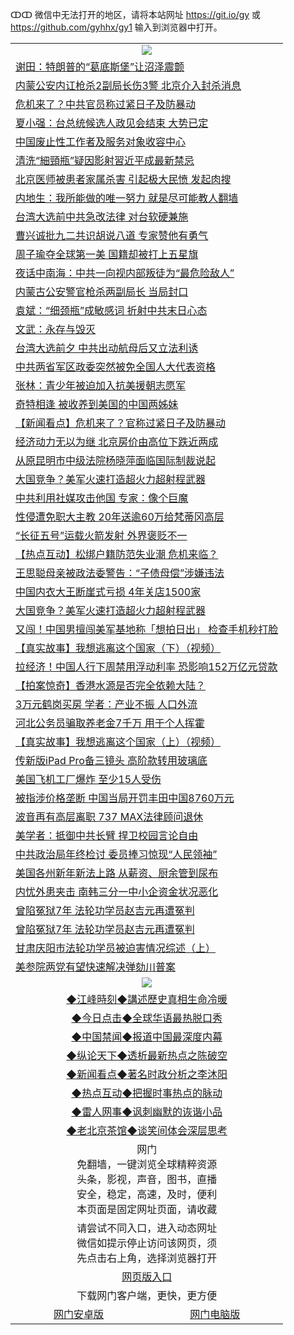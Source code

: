 ↀↀ 微信中无法打开的地区，请将本站网址 https://git.io/gy 或 https://github.com/gyhhx/gy1 输入到浏览器中打开。 

 <table>

  <tr>
    <td colspan="2" align=center><img src="https://cdn.jsdelivr.net/gh/gyoupiodf/im1/20190822-2.jpg"></td>
 </tr>
<tr><td colspan="2" align="left"><a href="https://xball.casa/oo.aspx?name=c1111863&key=eqxowaguscvmxdgc&from=gy">谢田：特朗普的“葛底斯堡”让沼泽震颤</a></td></tr>
<tr><td colspan="2" align="left"><a href="https://xball.casa/oo.aspx?name=c1111881&key=eqxowaguscvmxdgc&from=gy">内蒙公安内讧枪杀2副局长伤3警 北京介入封杀消息</a></td></tr>
<tr><td colspan="2" align="left"><a href="https://xball.casa/oo.aspx?name=c1111903&key=eqxowaguscvmxdgc&from=gy">危机来了？中共官员称过紧日子及防暴动</a></td></tr>
<tr><td colspan="2" align="left"><a href="https://xball.casa/oo.aspx?name=c1111894&key=eqxowaguscvmxdgc&from=gy">夏小强：台总统候选人政见会结束 大势已定</a></td></tr>
<tr><td colspan="2" align="left"><a href="https://xball.casa/oo.aspx?name=c1111877&key=eqxowaguscvmxdgc&from=gy">中国废止性工作者及服务对象收容中心</a></td></tr>
<tr><td colspan="2" align="left"><a href="https://xball.casa/oo.aspx?name=c1111905&key=eqxowaguscvmxdgc&from=gy">清洗“細頸瓶”疑因影射習近平成最新禁忌</a></td></tr>
<tr><td colspan="2" align="left"><a href="https://xball.casa/oo.aspx?name=c1111878&key=eqxowaguscvmxdgc&from=gy">北京医师被患者家属杀害 引起极大民愤 发起肉搜</a></td></tr>
<tr><td colspan="2" align="left"><a href="https://xball.casa/oo.aspx?name=c1111892&key=eqxowaguscvmxdgc&from=gy">内地生：我所能做的唯一努力 就是尽可能教人翻墙</a></td></tr>
<tr><td colspan="2" align="left"><a href="https://xball.casa/oo.aspx?name=c1111899&key=eqxowaguscvmxdgc&from=gy">台湾大选前中共急改法律 对台软硬兼施</a></td></tr>
<tr><td colspan="2" align="left"><a href="https://xball.casa/oo.aspx?name=c1111898&key=eqxowaguscvmxdgc&from=gy">曹兴诚批九二共识胡说八道 专家赞他有勇气</a></td></tr>
<tr><td colspan="2" align="left"><a href="https://xball.casa/oo.aspx?name=c1111873&key=eqxowaguscvmxdgc&from=gy">周子瑜夺全球第一美 国籍却被打上五星旗</a></td></tr>
<tr><td colspan="2" align="left"><a href="https://xball.casa/oo.aspx?name=c1111901&key=eqxowaguscvmxdgc&from=gy">夜话中南海：中共一向视内部叛徒为“最危险敌人”</a></td></tr>
<tr><td colspan="2" align="left"><a href="https://xball.casa/oo.aspx?name=c1111911&key=eqxowaguscvmxdgc&from=gy">内蒙古公安警官枪杀两副局长 当局封口</a></td></tr>
<tr><td colspan="2" align="left"><a href="https://xball.casa/oo.aspx?name=c1111893&key=eqxowaguscvmxdgc&from=gy">袁斌：“细颈瓶”成敏感词 折射中共末日心态</a></td></tr>
<tr><td colspan="2" align="left"><a href="https://xball.casa/oo.aspx?name=c1111882&key=eqxowaguscvmxdgc&from=gy">文武：永存与毁灭</a></td></tr>
<tr><td colspan="2" align="left"><a href="https://xball.casa/oo.aspx?name=c1111900&key=eqxowaguscvmxdgc&from=gy">台湾大选前夕 中共出动航母后又立法利诱</a></td></tr>
<tr><td colspan="2" align="left"><a href="https://xball.casa/oo.aspx?name=c1111884&key=eqxowaguscvmxdgc&from=gy">中共两省军区政委突然被免全国人大代表资格</a></td></tr>
<tr><td colspan="2" align="left"><a href="https://xball.casa/oo.aspx?name=c1111880&key=eqxowaguscvmxdgc&from=gy">张林：青少年被迫加入抗美援朝志愿军</a></td></tr>
<tr><td colspan="2" align="left"><a href="https://xball.casa/oo.aspx?name=c1111891&key=eqxowaguscvmxdgc&from=gy">奇特相逢 被收养到美国的中国两姊妹</a></td></tr>
<tr><td colspan="2" align="left"><a href="https://xball.casa/oo.aspx?name=c1111904&key=eqxowaguscvmxdgc&from=gy">【新闻看点】危机来了？官称过紧日子及防暴动</a></td></tr>
<tr><td colspan="2" align="left"><a href="https://xball.casa/oo.aspx?name=c1111908&key=eqxowaguscvmxdgc&from=gy">经济动力无以为继 北京房价由高位下跌近两成</a></td></tr>
<tr><td colspan="2" align="left"><a href="https://xball.casa/oo.aspx?name=c1111895&key=eqxowaguscvmxdgc&from=gy">从原昆明市中级法院杨晓萍面临国际制裁说起</a></td></tr>
<tr><td colspan="2" align="left"><a href="https://xball.casa/oo.aspx?name=c1111902&key=eqxowaguscvmxdgc&from=gy">大国竞争？美军火速打造超火力超射程武器</a></td></tr>
<tr><td colspan="2" align="left"><a href="https://xball.casa/oo.aspx?name=c1111897&key=eqxowaguscvmxdgc&from=gy">中共利用社媒攻击他国 专家：像个巨魔</a></td></tr>
<tr><td colspan="2" align="left"><a href="https://xball.casa/oo.aspx?name=c1111889&key=eqxowaguscvmxdgc&from=gy">性侵遭免职大主教 20年送逾60万给梵蒂冈高层</a></td></tr>
<tr><td colspan="2" align="left"><a href="https://xball.casa/oo.aspx?name=c1111913&key=eqxowaguscvmxdgc&from=gy">“长征五号”运载火箭发射 外界褒贬不一</a></td></tr>
<tr><td colspan="2" align="left"><a href="https://xball.casa/oo.aspx?name=c1111909&key=eqxowaguscvmxdgc&from=gy">【热点互动】松绑户籍防范失业潮 危机来临？</a></td></tr>
<tr><td colspan="2" align="left"><a href="https://xball.casa/oo.aspx?name=c1111870&key=eqxowaguscvmxdgc&from=gy">王思聪母亲被政法委警告：“子债母偿”涉嫌违法</a></td></tr>
<tr><td colspan="2" align="left"><a href="https://xball.casa/oo.aspx?name=c1111910&key=eqxowaguscvmxdgc&from=gy">中国内衣大王断崖式亏损 4年关店1500家</a></td></tr>
<tr><td colspan="2" align="left"><a href="https://xball.casa/oo.aspx?name=c1111896&key=eqxowaguscvmxdgc&from=gy">大国竞争？美军火速打造超火力超射程武器</a></td></tr>
<tr><td colspan="2" align="left"><a href="https://xball.casa/oo.aspx?name=c1111875&key=eqxowaguscvmxdgc&from=gy">又闯！中国男擅闯美军基地称「想拍日出」 检查手机秒打脸</a></td></tr>
<tr><td colspan="2" align="left"><a href="https://xball.casa/oo.aspx?name=c1111912&key=eqxowaguscvmxdgc&from=gy">【真实故事】我想逃离这个国家（下）（视频）</a></td></tr>
<tr><td colspan="2" align="left"><a href="https://xball.casa/oo.aspx?name=c1111871&key=eqxowaguscvmxdgc&from=gy">拉经济！中国人行下周禁用浮动利率 恐影响152万亿元贷款</a></td></tr>
<tr><td colspan="2" align="left"><a href="https://xball.casa/oo.aspx?name=c1111883&key=eqxowaguscvmxdgc&from=gy">【拍案惊奇】香港水源是否完全依赖大陆？</a></td></tr>
<tr><td colspan="2" align="left"><a href="https://xball.casa/oo.aspx?name=c1111879&key=eqxowaguscvmxdgc&from=gy">3万元鹤岗买房 学者：产业不振 人口外流</a></td></tr>
<tr><td colspan="2" align="left"><a href="https://xball.casa/oo.aspx?name=c1111885&key=eqxowaguscvmxdgc&from=gy">河北公务员骗取养老金7千万 用于个人挥霍</a></td></tr>
<tr><td colspan="2" align="left"><a href="https://xball.casa/oo.aspx?name=c1111914&key=eqxowaguscvmxdgc&from=gy">【真实故事】我想逃离这个国家（上）（视频）</a></td></tr>
<tr><td colspan="2" align="left"><a href="https://xball.casa/oo.aspx?name=c1111886&key=eqxowaguscvmxdgc&from=gy">传新版iPad Pro备三镜头 高阶款转用玻璃底</a></td></tr>
<tr><td colspan="2" align="left"><a href="https://xball.casa/oo.aspx?name=c1111876&key=eqxowaguscvmxdgc&from=gy">美国飞机工厂爆炸 至少15人受伤</a></td></tr>
<tr><td colspan="2" align="left"><a href="https://xball.casa/oo.aspx?name=c1111874&key=eqxowaguscvmxdgc&from=gy">被指涉价格垄断 中国当局开罚丰田中国8760万元</a></td></tr>
<tr><td colspan="2" align="left"><a href="https://xball.casa/oo.aspx?name=c1111888&key=eqxowaguscvmxdgc&from=gy">波音再有高层离职 737 MAX法律顾问退休</a></td></tr>
<tr><td colspan="2" align="left"><a href="https://xball.casa/oo.aspx?name=c1111868&key=eqxowaguscvmxdgc&from=gy">美学者：抵御中共长臂 捍卫校园言论自由</a></td></tr>
<tr><td colspan="2" align="left"><a href="https://xball.casa/oo.aspx?name=c1111917&key=eqxowaguscvmxdgc&from=gy">中共政治局年终检讨 委员捧习惊现“人民领袖”</a></td></tr>
<tr><td colspan="2" align="left"><a href="https://xball.casa/oo.aspx?name=c1111887&key=eqxowaguscvmxdgc&from=gy">美国各州新年新法上路 从薪资、厨余管到尿布</a></td></tr>
<tr><td colspan="2" align="left"><a href="https://xball.casa/oo.aspx?name=c1111872&key=eqxowaguscvmxdgc&from=gy">内忧外患夹击 南韩三分一中小企资金状况恶化</a></td></tr>
<tr><td colspan="2" align="left"><a href="https://xball.casa/oo.aspx?name=c1111906&key=eqxowaguscvmxdgc&from=gy">曾陷冤狱7年 法轮功学员赵吉元再遭冤判</a></td></tr>
<tr><td colspan="2" align="left"><a href="https://xball.casa/oo.aspx?name=c1111862&key=eqxowaguscvmxdgc&from=gy">曾陷冤狱7年 法轮功学员赵吉元再遭冤判</a></td></tr>
<tr><td colspan="2" align="left"><a href="https://xball.casa/oo.aspx?name=c1111907&key=eqxowaguscvmxdgc&from=gy">甘肃庆阳市法轮功学员被迫害情况综述（上）</a></td></tr>
<tr><td colspan="2" align="left"><a href="https://xball.casa/oo.aspx?name=c1111915&key=eqxowaguscvmxdgc&from=gy">美参院两党有望快速解决弹劾川普案</a></td></tr>

 <tr>
   <td colspan="2" align=center><img src="https://cdn.jsdelivr.net/gh/gyoupiodf/im1/jf-1.jpg"></td>
  </tr>
   <tr>
   <td colspan="2" align=center> 
<a href="https://xball.casa/oo.aspx?name=c922850&key=eqxowaguscvmxdgc&from=gy&tag=9877">◆江峰時刻◆講述歷史真相生命冷暖</a><br/>
    </td>
  </tr>
   <tr>
   <td colspan="2" align=center> 
<a href="https://xball.casa/oo.aspx?name=c816850&key=eqxowaguscvmxdgc&from=gy&tag=9877">◆今日点击◆全球华语最热脱口秀</a><br/>
    </td>
  </tr>
  <tr>
  <td colspan="2" align=center>
<a href="https://xball.casa/oo.aspx?name=c816860&key=eqxowaguscvmxdgc&from=gy&tag=99733110">◆中国禁闻◆报道中国最深度内幕</a><br/>
   </tr>
  <tr>
     <td colspan="2" align=center>
<a href="https://xball.casa/oo.aspx?name=c816855&key=eqxowaguscvmxdgc&from=gy&tag=997110">◆纵论天下◆透析最新热点之陈破空</a><br/>
   </tr>
   <tr>
      <td colspan="2" align=center>
<a href="https://xball.casa/oo.aspx?name=c838308&key=eqxowaguscvmxdgc&from=gy&tag=9973110">◆新闻看点◆著名时政分析之李沐阳</a><br/>
   </tr>
   <tr>
     <td colspan="2" align=center>
<a href="https://xball.casa/oo.aspx?name=c816852&key=eqxowaguscvmxdgc&from=gy&tag=9733110">◆热点互动◆把握时事热点的脉动</a><br/>
   </tr>
   <tr>
      <td colspan="2" align=center>
<a href="https://xball.casa/oo.aspx?name=c816694&key=eqxowaguscvmxdgc&from=gy&tag=93310">◆雷人网事◆讽刺幽默的诙谐小品</a><br/>
   </tr>
   <tr>
    <td colspan="2" align=center>
<a href="https://xball.casa/oo.aspx?name=c816650&key=eqxowaguscvmxdgc&from=gy&tag=9973110">◆老北京茶馆◆谈笑间体会深层思考</a><br/>
   </tr>
<tr>
    <td colspan="2" align="center">网门<br/>免翻墙，一键浏览全球精粹资源<br/>头条，影视，声音，图书，直播<br/>安全，稳定，高速，及时，便利<br/>本页面是固定网址页面，请收藏</td>
  <tr>
  <tr>
    <td colspan="2" align="center">请尝试不同入口，进入动态网址<br/>微信如提示停止访问该网页，须<br/>先点击右上角，选择浏览器打开</td>
  <tr>
  <tr>
    <td colspan="2" align="center"><a href="https://cdn.statically.io/gh/otiny/up/master/show001.htm">网页版入口</a></td>
  </tr>
  <tr>
    <td colspan="2" align="center">下载网门客户端，更快，更方便</td>
  <tr>
  <tr>
    <td align="center"><a href="https://raw.githubusercontent.com/opipe/up/master/oGatea.apk">网门安卓版</a></td>
    <td align="center"><a href="https://raw.githubusercontent.com/opipe/up/master/oGate.zip">网门电脑版</a></td>
  </tr>

</table>

